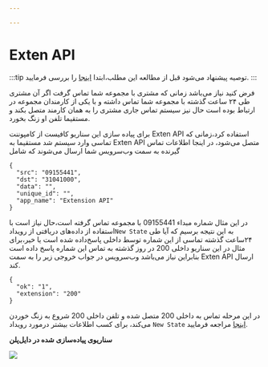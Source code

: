 ```yaml
---

---
```

# Exten API

:::tip توصیه
پیشنهاد می‌شود قبل از مطالعه این مطلب،ابتدا [اینجا](../SimoTelWebHook/ComponentsApi/exten_api) را بررسی فرمایید.
:::

فرض کنید نیاز می‌باشد زمانی که مشتری با مجموعه شما تماس گرفت اگر آن مشتری طی ۲۴ ساعت گذشته با  مجموعه شما تماس داشته و با یکی از کارمندان 
مجموعه در ارتباط بوده است حال نیز سیستم تماس جاری مشتری را به همان کارمند متصل بکند و مستقیما تلفن او زنگ بخورد.

برای پیاده سازی این سناریو کافیست از کامپوننت Exten API استفاده کرد،زمانی که تماسی وارد سیستم شد مستقیما به Exten API متصل می‌شود، در اینجا
اطلاعات تماس گیرنده به سمت وب‌سرویس شما ارسال می‌شوند که شامل

```shell
{
  "src": "09155441",
  "dst": "31041000",
  "data": "",
  "unique_id": "",
  "app_name": "Extension API"
}
```
در این مثال شماره مبداء 09155441  با مجموعه تماس گرفته است،حال نیاز است با استفاده از داده‌های دریافتی از رویداد`New State` به این نتیجه
برسیم که آیا طی ۲۴ساعت گذشته تماسی از این شماره توسط داخلی پاسخ‌داده شده است یا خیر،برای مثال در این سناریو داخلی 200 در روز گذشته به تماس این
شماره پاسخ داده است بنابراین نیاز می‌باشد وب‌سرویس در جواب خروجی زیر را به سمت Exten API ارسال کند.

```shell
{
  "ok": "1",
  "extension": "200"
}
```

در این مرحله تماس به داخلی 200 متصل شده و تلفن داخلی 200 شروع به زنگ خوردن می‌کند، برای کسب اطلاعات بیشتر درمورد رویداد `New State` [اینجا](../SimoTelWebHook/EventsApi/new_state) مراجعه فرمایید.

**سناریوی پیاده‌سازی شده در دایل‌پلن**

<a href='https://dialplan.mysup.ir/live/plan/gmcnmdul9rpb79j7ufs8jlybn857qth81y0hi02m5rhfmbma2f' target='_blank'><img src='https://dialplan.mysup.ir/live/thumb/gmcnmdul9rpb79j7ufs8jlybn857qth81y0hi02m5rhfmbma2f/plan.png' /></a>